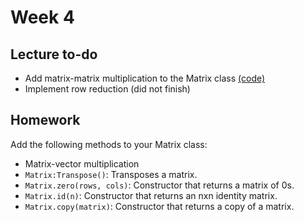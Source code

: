 # Week 4

## Lecture to-do
* Add matrix-matrix multiplication to the Matrix class [(code)](https://github.com/rbxmath/Vector101/blob/a45ff5c90f23a6b5ee4b8815dc8bcc4091860efc/week-4/lecture/Matrix.lua#L119-L137)
* Implement row reduction (did not finish)

## Homework
Add the following methods to your Matrix class:
* Matrix-vector multiplication
* `Matrix:Transpose()`: Transposes a matrix.
* `Matrix.zero(rows, cols)`: Constructor that returns a matrix of 0s.
* `Matrix.id(n)`: Constructor that returns an nxn identity matrix.
* `Matrix.copy(matrix)`: Constructor that returns a copy of a matrix.
